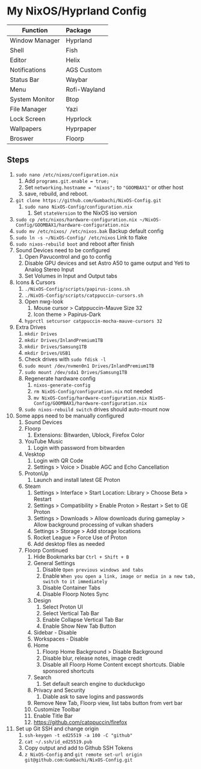 # My NixOS/Hyprland Config


| Function       | Package      |
| ---------------- | :------------- |
| Window Manager | Hyprland     |
| Shell          | Fish         |
| Editor         | Helix        |
| Notifications  | AGS Custom   |
| Status Bar     | Waybar       |
| Menu           | Rofi-Wayland |
| System Monitor | Btop         |
| File Manager   | Yazi         |
| Lock Screen    | Hyprlock     |
| Wallpapers     | Hyprpaper    |
| Broswer        | Floorp       |

## Steps

1. `sudo nano /etc/nixos/configuration.nix`
   1. Add `programs.git.enable = true;`
   2. Set `networking.hostname = "nixos";` to `"GOOMBAX1"` or other host
   3. save, rebuild, and reboot.
2. `git clone https://github.com/Gumbachi/NixOS-Config.git`
   1. `sudo nano NixOS-Config/configuration.nix`
      1. Set `stateVersion` to the NixOS iso version
3. `sudo cp /etc/nixos/hardware-configuration.nix ~/NixOS-Config/GOOMBAX1/hardware-configuration.nix`
4. `sudo mv /etc/nixos/ /etc/nixos.bak` Backup default config
5. `sudo ln -s ~/NixOS-Config/ /etc/nixos` Link to flake
6. `sudo nixos-rebuild boot` and reboot after finish
7. Sound Devices need to be configured
   1. Open Pavucontrol and go to config
   2. Disable GPU devices and set Astro A50 to game output and Yeti to Analog Stereo Input
   3. Set Volumes in Input and Output tabs
8. Icons & Cursors
   1. `./NixOS-Config/scripts/papirus-icons.sh`
   2. `./NixOS-Config/scripts/catppuccin-cursors.sh`
   3. Open nwg-look
      1. Mouse cursor > Catppuccin-Mauve Size 32
      2. Icon theme > Papirus-Dark
   4. `hyprctl setcursor catppuccin-mocha-mauve-cursors 32`
9. Extra Drives
   1. `mkdir Drives`
   2. `mkdir Drives/InlandPremium1TB`
   3. `mkdir Drives/Samsung1TB`
   4. `mkdir Drives/USB1`
   5. Check drives with `sudo fdisk -l`
   6. `sudo mount /dev/nvmen0n1 Drives/InlandPremium1TB`
   7. `sudo mount /dev/sda1 Drives/Samsung1TB`
   8. Regenerate hardware config
      1. `nixos-generate-config`
      2. `rm NixOS-Config/configuration.nix` not needed
      3. `mv NixOS-Config/hardware-configuration.nix NixOS-Config/GOOMBAX1/hardware-configuration.nix`
   9. `sudo nixos-rebuild switch` drives should auto-mount now
10. Some apps need to be manually configured
    1. Sound Devices
    2. Floorp
       1. Extensions: Bitwarden, Ublock, Firefox Color
    3. YouTube Music
       1. Login with password from bitwarden
    4. Vesktop
       1. Login with QR Code
       2. Settings > Voice > Disable AGC and Echo Cancellation
    5. ProtonUp
       1. Launch and install latest GE Proton
    6. Steam
       1. Settings > Interface > Start Location: Library > Choose Beta > Restart
       2. Settings > Compatibility > Enable Proton > Restart > Set to GE Proton
       3. Settings > Downloads > Allow downloads during gameplay > Allow background processing of vulkan shaders
       4. Settings > Storage > Add storage locations
       5. Rocket League > Force Use of Proton
       6. Add desktop files as needed
    7. Floorp Continued
       1. Hide Bookmarks bar `Ctrl + Shift + B`
       2. General Settings
          1. Disable `Open previous windows and tabs`
          2. Enable `When you open a link, image or media in a new tab, switch to it immediately`
          3. Disable Container Tabs
          4. Disable Floorp Notes Sync
       3. Design
          1. Select Proton UI
          2. Select Vertical Tab Bar
          3. Enable Collapse Vertical Tab Bar
          4. Enable Show New Tab Button
       4. Sidebar - Disable
       5. Workspaces - Disable
       6. Home
          1. Floorp Home Background > Disable Background
          2. Disable blur, release notes, image credit
          3. Disable all Floorp Home Content except shortcuts. Diable sponsored shortcuts
       7. Search
          1. Set default search engine to duckduckgo
       8. Privacy and Security
          1. Diable ask to save logins and passwords
       9. Remove New Tab, Floorp view, list tabs button from vert bar
       10. Customize Toolbar
       11. Enable Title Bar
       12. https://github.com/catppuccin/firefox 
11. Set up Git SSH and change origin
    1. `ssh-keygen -t ed25519 -a 100 -C "github"`
    2. `cat ~/.ssh/id_ed25519.pub`
    3. Copy output and add to Github SSH Tokens
    4. `z NixOS-Config` and `git remote set-url origin git@github.com:Gumbachi/NixOS-Config.git`
